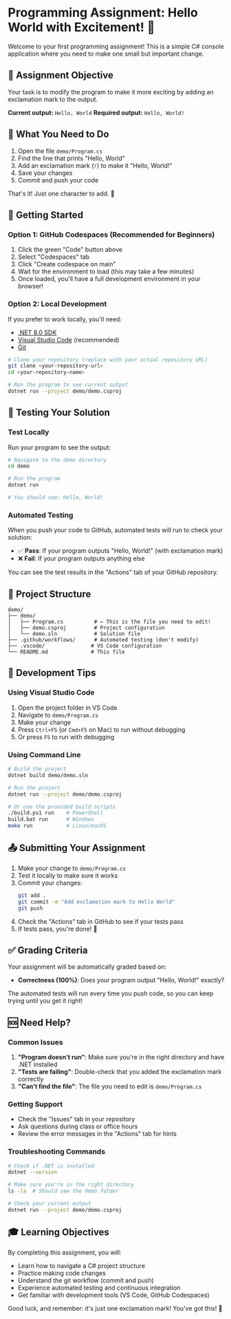 # Programming Assignment: Hello World with Excitement! 🎉

Welcome to your first programming assignment! This is a simple C# console application where you need to make one small but important change.

## 📝 Assignment Objective

Your task is to modify the program to make it more exciting by adding an exclamation mark to the output.

**Current output:** `Hello, World`
**Required output:** `Hello, World!`

## 🎯 What You Need to Do

1. Open the file `demo/Program.cs`
2. Find the line that prints "Hello, World"
3. Add an exclamation mark (`!`) to make it "Hello, World!"
4. Save your changes
5. Commit and push your code

That's it! Just one character to add. 🚀

## 🚀 Getting Started

### Option 1: GitHub Codespaces (Recommended for Beginners)

1. Click the green "Code" button above
2. Select "Codespaces" tab
3. Click "Create codespace on main"
4. Wait for the environment to load (this may take a few minutes)
5. Once loaded, you'll have a full development environment in your browser!

### Option 2: Local Development

If you prefer to work locally, you'll need:

- [.NET 8.0 SDK](https://dotnet.microsoft.com/download/dotnet/8.0)
- [Visual Studio Code](https://code.visualstudio.com/) (recommended)
- [Git](https://git-scm.com/)

```bash
# Clone your repository (replace with your actual repository URL)
git clone <your-repository-url>
cd <your-repository-name>

# Run the program to see current output
dotnet run --project demo/demo.csproj
```

## 🧪 Testing Your Solution

### Test Locally

Run your program to see the output:

```bash
# Navigate to the demo directory
cd demo

# Run the program
dotnet run

# You should see: Hello, World!
```

### Automated Testing

When you push your code to GitHub, automated tests will run to check your solution:

- ✅ **Pass**: If your program outputs "Hello, World!" (with exclamation mark)
- ❌ **Fail**: If your program outputs anything else

You can see the test results in the "Actions" tab of your GitHub repository.

## 📁 Project Structure

```
demo/
├── demo/
│   ├── Program.cs          # ← This is the file you need to edit!
│   ├── demo.csproj         # Project configuration
│   └── demo.sln            # Solution file
├── .github/workflows/      # Automated testing (don't modify)
├── .vscode/               # VS Code configuration
└── README.md              # This file
```

## 🔧 Development Tips

### Using Visual Studio Code

1. Open the project folder in VS Code
2. Navigate to `demo/Program.cs`
3. Make your change
4. Press `Ctrl+F5` (or `Cmd+F5` on Mac) to run without debugging
5. Or press `F5` to run with debugging

### Using Command Line

```bash
# Build the project
dotnet build demo/demo.sln

# Run the project
dotnet run --project demo/demo.csproj

# Or use the provided build scripts
./build.ps1 run    # PowerShell
build.bat run      # Windows
make run           # Linux/macOS
```

## 📤 Submitting Your Assignment

1. Make your change to `demo/Program.cs`
2. Test it locally to make sure it works
3. Commit your changes:
   ```bash
   git add .
   git commit -m "Add exclamation mark to Hello World"
   git push
   ```
4. Check the "Actions" tab in GitHub to see if your tests pass
5. If tests pass, you're done! 🎉

## ✅ Grading Criteria

Your assignment will be automatically graded based on:

- **Correctness (100%)**: Does your program output "Hello, World!" exactly?

The automated tests will run every time you push code, so you can keep trying until you get it right!

## 🆘 Need Help?

### Common Issues

1. **"Program doesn't run"**: Make sure you're in the right directory and have .NET installed
2. **"Tests are failing"**: Double-check that you added the exclamation mark correctly
3. **"Can't find the file"**: The file you need to edit is `demo/Program.cs`

### Getting Support

- Check the "Issues" tab in your repository
- Ask questions during class or office hours
- Review the error messages in the "Actions" tab for hints

### Troubleshooting Commands

```bash
# Check if .NET is installed
dotnet --version

# Make sure you're in the right directory
ls -la  # Should see the demo folder

# Check your current output
dotnet run --project demo/demo.csproj
```

## 🎓 Learning Objectives

By completing this assignment, you will:

- Learn how to navigate a C# project structure
- Practice making code changes
- Understand the git workflow (commit and push)
- Experience automated testing and continuous integration
- Get familiar with development tools (VS Code, GitHub Codespaces)

Good luck, and remember: it's just one exclamation mark! You've got this! 💪
